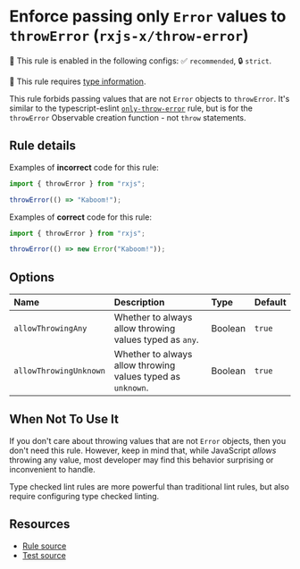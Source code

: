 # Enforce passing only `Error` values to `throwError` (`rxjs-x/throw-error`)

💼 This rule is enabled in the following configs: ✅ `recommended`, 🔒 `strict`.

💭 This rule requires [type information](https://typescript-eslint.io/linting/typed-linting).

<!-- end auto-generated rule header -->

This rule forbids passing values that are not `Error` objects to `throwError`.
It's similar to the typescript-eslint [`only-throw-error`](https://typescript-eslint.io/rules/only-throw-error/) rule,
but is for the `throwError` Observable creation function - not `throw` statements.

## Rule details

Examples of **incorrect** code for this rule:

```ts
import { throwError } from "rxjs";

throwError(() => "Kaboom!");
```

Examples of **correct** code for this rule:

```ts
import { throwError } from "rxjs";

throwError(() => new Error("Kaboom!"));
```

## Options

<!-- begin auto-generated rule options list -->

| Name                   | Description                                                 | Type    | Default |
| :--------------------- | :---------------------------------------------------------- | :------ | :------ |
| `allowThrowingAny`     | Whether to always allow throwing values typed as `any`.     | Boolean | `true`  |
| `allowThrowingUnknown` | Whether to always allow throwing values typed as `unknown`. | Boolean | `true`  |

<!-- end auto-generated rule options list -->

## When Not To Use It

If you don't care about throwing values that are not `Error` objects, then you don't need this rule.
However, keep in mind that, while JavaScript _allows_ throwing any value,
most developer may find this behavior surprising or inconvenient to handle.

Type checked lint rules are more powerful than traditional lint rules, but also require configuring type checked linting.

## Resources

- [Rule source](/src/rules/throw-error.ts)
- [Test source](/tests/rules/throw-error.test.ts)
